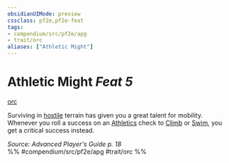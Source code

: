 ```yaml
---
obsidianUIMode: preview
cssclass: pf2e,pf2e-feat
tags:
- compendium/src/pf2e/apg
- trait/orc
aliases: ["Athletic Might"]
---
```

# Athletic Might  *Feat 5*  
[orc](rules/traits/orc.md "Orc Ancestry & Heritage Trait")  


Surviving in [hostile](rules/conditions.md#Hostile) terrain has given you a great talent for mobility. Whenever you roll a success on an [Athletics](compendium/skills.md#Athletics) check to [Climb](rules/actions/climb.md) or [Swim](rules/actions/swim.md), you get a critical success instead.

*Source: Advanced Player's Guide p. 18*  
%% #compendium/src/pf2e/apg #trait/orc %%
